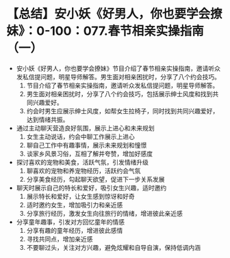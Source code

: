 # 【总结】安小妖《好男人，你也要学会撩妹》：0-100：077.春节相亲实操指南（一）

-   安小妖《好男人，你也要学会撩妹》节目介绍了春节相亲实操指南，邀请听众发私信提问题，明星导师解答。男生面对相亲困扰时，分享了八个约会技巧。
    1.  节目介绍了春节相亲实操指南，邀请听众发私信提问题，明星导师解答。
    2.  男生面对相亲困扰时，分享了八个约会技巧，包括展示绅士风度和找到共同兴趣爱好。
    3.  约会时男生应展示绅士风度，如帮女生拉椅子，同时找到共同兴趣爱好，达到情绪共振。
-   通过主动聊天营造良好氛围，展示上进心和未来规划
    1.  女生主动说话，约会中聊工作展示上进心
    2.  聊自己工作中有趣事情，展示未来规划和憧憬
    3.  谈家乡风景习俗，互相了解并夸赞，增加好感度
-   探讨喜欢的宠物和美食，活跃气氛，引发情绪升级
    1.  聊喜欢的宠物和养宠物经历，活跃约会气氛
    2.  分享美食经历，勾起聊天欲望，促进下一步关系发展
-   聊天时展示自己的特长和爱好，吸引女生兴趣，适时邀约
    1.  展示特长和爱好，让女生感到惊讶和好奇
    2.  适时邀约女生，增加吸引力和亲近感
    3.  分享旅行经历，激发女生向往旅行的情绪，增进彼此亲近感
-   分享童年趣事，引发对方回忆童年的情感
    1.  分享有趣的童年经历，增进彼此感情
    2.  寻找共同点，增加亲近感
    3.  不要聊过头，关注对方兴趣，避免炫耀和自导自演，保持低调内涵